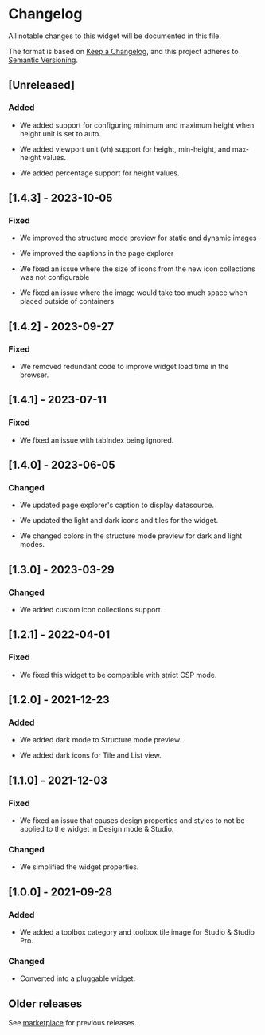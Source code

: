 # Changelog

All notable changes to this widget will be documented in this file.

The format is based on [Keep a Changelog](https://keepachangelog.com/en/1.0.0/), and this project adheres to [Semantic Versioning](https://semver.org/spec/v2.0.0.html).

## [Unreleased]

### Added

- We added support for configuring minimum and maximum height when height unit is set to auto.

- We added viewport unit (vh) support for height, min-height, and max-height values.

- We added percentage support for height values.

## [1.4.3] - 2023-10-05

### Fixed

- We improved the structure mode preview for static and dynamic images

- We improved the captions in the page explorer

- We fixed an issue where the size of icons from the new icon collections was not configurable

- We fixed an issue where the image would take too much space when placed outside of containers

## [1.4.2] - 2023-09-27

### Fixed

- We removed redundant code to improve widget load time in the browser.

## [1.4.1] - 2023-07-11

### Fixed

- We fixed an issue with tabIndex being ignored.

## [1.4.0] - 2023-06-05

### Changed

- We updated page explorer's caption to display datasource.

- We updated the light and dark icons and tiles for the widget.

- We changed colors in the structure mode preview for dark and light modes.

## [1.3.0] - 2023-03-29

### Changed

- We added custom icon collections support.

## [1.2.1] - 2022-04-01

### Fixed

- We fixed this widget to be compatible with strict CSP mode.

## [1.2.0] - 2021-12-23

### Added

- We added dark mode to Structure mode preview.

- We added dark icons for Tile and List view.

## [1.1.0] - 2021-12-03

### Fixed

- We fixed an issue that causes design properties and styles to not be applied to the widget in Design mode & Studio.

### Changed

- We simplified the widget properties.

## [1.0.0] - 2021-09-28

### Added

- We added a toolbox category and toolbox tile image for Studio & Studio Pro.

### Changed

- Converted into a pluggable widget.

## Older releases

See [marketplace](https://marketplace.mendix.com/link/component/108261) for previous releases.
